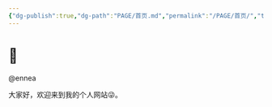```yaml
---
{"dg-publish":true,"dg-path":"PAGE/首页.md","permalink":"/PAGE/首页/","tags":["gardenEntry"],"dgShowBacklinks":false,"dgShowLocalGraph":false,"dgShowInlineTitle":false,"noteIcon":"1","created":"2023-04-12T11:56:07.275+08:00","updated":""}
---
```


# 🌲

@ennea

大家好，欢迎来到我的个人网站😜。

